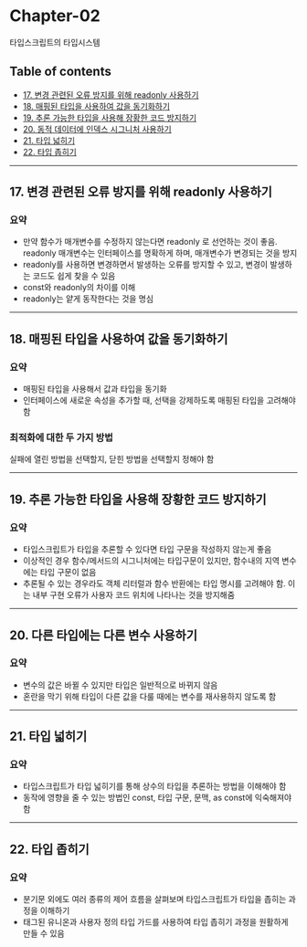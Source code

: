 # **Chapter-02**

타입스크립트의 타입시스템

## Table of contents
- [17. 변경 관련된 오류 방지를 위해 readonly 사용하기](#17-변경-관련된-오류-방지를-위해-readonly-사용하기)
- [18. 매핑된 타입을 사용하여 값을 동기화하기](#18-매핑된-타입을-사용하여-값을-동기화하기)
- [19. 추론 가능한 타입을 사용해 장황한 코드 방지하기](#19-추론-가능한-타입을-사용해-장황한-코드-방지하기)
- [20. 동적 데이터에 인덱스 시그니처 사용하기](#15-동적-데이터에-인덱스-시그니처-사용하기)
- [21. 타입 넓히기](#21-타입-넓히기)
- [22. 타입 좁히기](#22-타입-좁히기)

---

## **17. 변경 관련된 오류 방지를 위해 readonly 사용하기**

### 요약
- 만약 함수가 매개변수를 수정하지 않는다면 readonly 로 선언하는 것이 좋음. readonly 매개변수는 인터페이스를 명확하게 하며, 매개변수가 변경되는 것을 방지
- readonly를 사용하면 변경하면서 발생하는 오류를 방지할 수 있고, 변경이 발생하는 코드도 쉽게 찾을 수 있음
- const와 readonly의 차이를 이해
- readonly는 얕게 동작한다는 것을 명심

---

## **18. 매핑된 타입을 사용하여 값을 동기화하기**

### 요약
- 매핑된 타입을 사용해서 값과 타입을 동기화
- 인터페이스에 새로운 속성을 추가할 때, 선택을 강제하도록 매핑된 타입을 고려해야 함

### 최적화에 대한 두 가지 방법
실패에 열린 방법을 선택할지, 닫힌 방법을 선택할지 정해야 함

---

## **19. 추론 가능한 타입을 사용해 장황한 코드 방지하기**

### 요약
- 타입스크립트가 타입을 추론할 수 있다면 타입 구문을 작성하지 않는게 좋음
- 이상적인 경우 함수/메서드의 시그니처에는 타입구문이 있지만, 함수내의 지역 변수에는 타입 구문이 없음
- 추론될 수 있는 경우라도 객체 리터럴과 함수 반환에는 타입 명시를 고려해야 함. 이는 내부 구현 오류가 사용자 코드 위치에 나타나는 것을 방지해줌

---

## **20. 다른 타입에는 다른 변수 사용하기**

### 요약
- 변수의 값은 바뀔 수 있지만 타입은 일반적으로 바뀌지 않음
- 혼란을 막기 위해 타입이 다른 값을 다룰 때에는 변수를 재사용하지 않도록 함

---

## **21. 타입 넓히기**

### 요약
- 타입스크립트가 타입 넓히기를 통해 상수의 타입을 추론하는 방법을 이해해야 함
- 동작에 영향을 줄 수 있는 방법인 const, 타입 구문, 문맥, as const에 익숙해져야 함

---

## **22. 타입 좁히기**

### 요약
- 분기문 외에도 여러 종류의 제어 흐름을 살펴보며 타입스크립트가 타입을 좁히는 과정을 이해하기
- 태그된 유니온과 사용자 정의 타입 가드를 사용하여 타입 좁히기 과정을 원활하게 만들 수 있음
